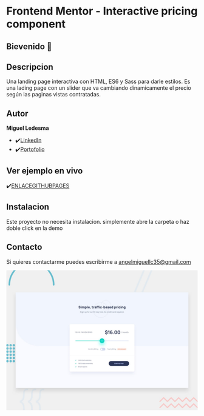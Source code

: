 # Frontend Mentor - Interactive pricing component



## Bievenido 👋

## Descripcion

Una landing page interactiva con HTML, ES6 y Sass para darle estilos.
Es una lading page con un slider que va cambiando dinamicamente el precio según las paginas vistas contratadas.

## Autor
**Miguel Ledesma**

* ✔️[LinkedIn](https://www.linkedin.com/in/miguelledesmac)
* ✔️[Portofolio](https://miguelledesmac.github.io/Portofolio-Oficial/)

## Ver ejemplo en vivo
✔️[ENLACEGITHUBPAGES](ENLACEGITHUBPAGES)

## Instalacion
Este proyecto no necesita instalacion. simplemente abre la carpeta o haz doble click en la demo

## Contacto
Si quieres contactarme puedes escribirme a angelmiguellc35@gmail.com

![Design preview for the Interactive pricing component coding challenge](./design/desktop-preview.jpg)
